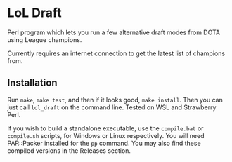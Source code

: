 # LoL Draft

Perl program which lets you run a few alternative draft modes from DOTA using
League champions.

Currently requires an internet connection to get the latest list of champions
from.

## Installation

Run `make`, `make test`, and then if it looks good, `make install`. Then you can
just call `lol_draft` on the command line. Tested on WSL and Strawberry Perl.

If you wish to build a standalone executable, use the `compile.bat` or 
`compile.sh` scripts, for Windows or Linux respectively. You will need 
PAR::Packer installed for the `pp` command. You may also find these compiled
versions in the Releases section.
